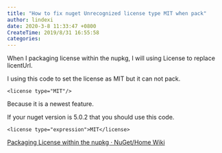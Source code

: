```yaml
---
title: "How to fix nuget Unrecognized license type MIT when pack"
author: lindexi
date: 2020-3-8 11:33:47 +0800
CreateTime: 2019/8/31 16:55:58
categories: 
---
```


When I packaging license within the nupkg, I will using License to replace licentUrl.

<!--more-->


<!-- CreateTime:2019/8/31 16:55:58 -->


I using this code to set the license as MIT but it can not pack.

```
<license type="MIT"/>
```

Because it is a newest feature.

If your nuget version is 5.0.2 that you should use this code.

```
<license type="expression">MIT</license>
```

[Packaging License within the nupkg · NuGet/Home Wiki](https://github.com/NuGet/Home/wiki/Packaging-License-within-the-nupkg )
